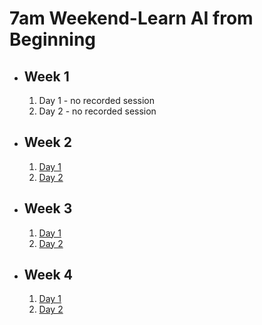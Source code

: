 # 7am Weekend-Learn AI from Beginning

- ## Week 1

   1. Day 1 - no recorded session
   2. Day 2 - no recorded session

- ## Week 2

   1. [Day 1](https://www.facebook.com/iCodeguru/videos/3335740576572466)
   2. [Day 2](https://www.facebook.com/iCodeguru/videos/326690243644276)

- ## Week 3

   1. [Day 1](https://www.facebook.com/iCodeguru/videos/742789204379409)
   2. [Day 2](https://www.facebook.com/iCodeguru/videos/246241158366473)

- ## Week 4

   1. [Day 1](https://www.facebook.com/iCodeguru/videos/1040926463844693)
   2. [Day 2](https://www.facebook.com/iCodeguru/videos/306547788432342)

<!-- - ## Week 

   1. [Day 1]()
   2. [Day 2]() -->